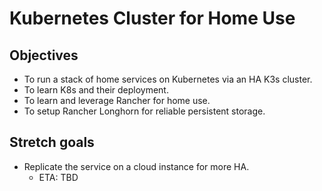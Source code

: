 # Kubernetes Cluster for Home Use

## Objectives
- To run a stack of home services on Kubernetes via an HA K3s cluster.
- To learn K8s and their deployment.
- To learn and leverage Rancher for home use.
- To setup Rancher Longhorn for reliable persistent storage.

## Stretch goals
- Replicate the service on a cloud instance for more HA.
    - ETA: TBD